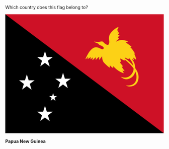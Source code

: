 Which country does this flag belong to?

![Flag of Papua New Guinea](images/Flag_of_Papua_New_Guinea.svg)
<!--question-->
**Papua New Guinea**